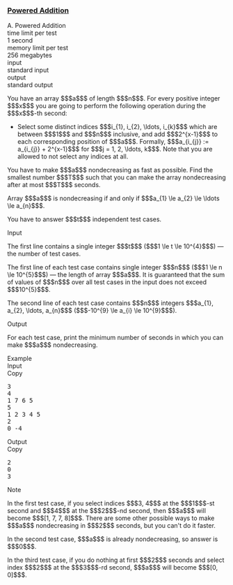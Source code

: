 <h3><a href="https://codeforces.com/contest/1338/problem/A" target="_blank" rel="noopener noreferrer">Powered Addition</a></h3>

<div class="header"><div class="title">A. Powered Addition</div><div class="time-limit"><div class="property-title">time limit per test</div>1 second</div><div class="memory-limit"><div class="property-title">memory limit per test</div>256 megabytes</div><div class="input-file input-standard"><div class="property-title">input</div>standard input</div><div class="output-file output-standard"><div class="property-title">output</div>standard output</div></div><div><p>You have an array $$$a$$$ of length $$$n$$$. For every positive integer $$$x$$$ you are going to perform the following operation during the $$$x$$$-th second:</p><ul> <li> Select some distinct indices $$$i_{1}, i_{2}, \ldots, i_{k}$$$ which are between $$$1$$$ and $$$n$$$ inclusive, and add $$$2^{x-1}$$$ to each corresponding position of $$$a$$$. Formally, $$$a_{i_{j}} := a_{i_{j}} + 2^{x-1}$$$ for $$$j = 1, 2, \ldots, k$$$. <span class="tex-font-style-bf">Note that you are allowed to not select any indices at all.</span> </li></ul><p>You have to make $$$a$$$ nondecreasing as fast as possible. Find the smallest number $$$T$$$ such that you can make the array nondecreasing after at most $$$T$$$ seconds.</p><p>Array $$$a$$$ is nondecreasing if and only if $$$a_{1} \le a_{2} \le \ldots \le a_{n}$$$.</p><p>You have to answer $$$t$$$ independent test cases.</p></div><div class="input-specification"><div class="section-title">Input</div><p>The first line contains a single integer $$$t$$$ ($$$1 \le t \le 10^{4}$$$) — the number of test cases.</p><p>The first line of each test case contains single integer $$$n$$$ ($$$1 \le n \le 10^{5}$$$) — the length of array $$$a$$$. It is guaranteed that the sum of values of $$$n$$$ over all test cases in the input does not exceed $$$10^{5}$$$.</p><p>The second line of each test case contains $$$n$$$ integers $$$a_{1}, a_{2}, \ldots, a_{n}$$$ ($$$-10^{9} \le a_{i} \le 10^{9}$$$).</p></div><div class="output-specification"><div class="section-title">Output</div><p>For each test case, print the minimum number of seconds in which you can make $$$a$$$ nondecreasing.</p></div><div class="sample-tests"><div class="section-title">Example</div><div class="sample-test"><div class="input"><div class="title">Input<div title="Copy" data-clipboard-target="#id0041431982203028217" id="id005996740070280253" class="input-output-copier">Copy</div></div><pre id="id0041431982203028217"><div class="test-example-line test-example-line-even test-example-line-0">3</div><div class="test-example-line test-example-line-odd test-example-line-1">4</div><div class="test-example-line test-example-line-odd test-example-line-1">1 7 6 5</div><div class="test-example-line test-example-line-even test-example-line-2">5</div><div class="test-example-line test-example-line-even test-example-line-2">1 2 3 4 5</div><div class="test-example-line test-example-line-odd test-example-line-3">2</div><div class="test-example-line test-example-line-odd test-example-line-3">0 -4</div></pre></div><div class="output"><div class="title">Output<div title="Copy" data-clipboard-target="#id007325573303323267" id="id00057216307456597226" class="input-output-copier">Copy</div></div><pre id="id007325573303323267">2
0
3
</pre></div></div></div><div class="note"><div class="section-title">Note</div><p>In the first test case, if you select indices $$$3, 4$$$ at the $$$1$$$-st second and $$$4$$$ at the $$$2$$$-nd second, then $$$a$$$ will become $$$[1, 7, 7, 8]$$$. There are some other possible ways to make $$$a$$$ nondecreasing in $$$2$$$ seconds, but you can't do it faster.</p><p>In the second test case, $$$a$$$ is already nondecreasing, so answer is $$$0$$$.</p><p>In the third test case, if you do nothing at first $$$2$$$ seconds and select index $$$2$$$ at the $$$3$$$-rd second, $$$a$$$ will become $$$[0, 0]$$$.</p></div>
